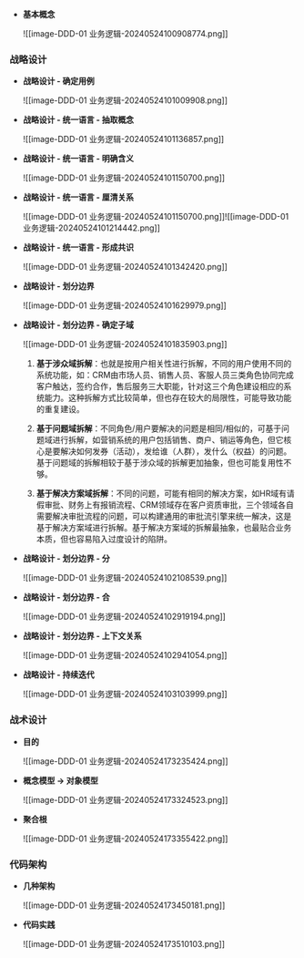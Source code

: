 
- **基本概念**

	![[image-DDD-01 业务逻辑-20240524100908774.png]]


### 战略设计

- **战略设计 - 确定用例**

	![[image-DDD-01 业务逻辑-20240524101009908.png]]


- **战略设计 - 统一语言 - 抽取概念**

	![[image-DDD-01 业务逻辑-20240524101136857.png]]

- **战略设计 - 统一语言 - 明确含义**

	![[image-DDD-01 业务逻辑-20240524101150700.png]]


- **战略设计 - 统一语言 - 厘清关系**

	![[image-DDD-01 业务逻辑-20240524101150700.png]]![[image-DDD-01 业务逻辑-20240524101214442.png]]


- **战略设计 - 统一语言 - 形成共识**

	![[image-DDD-01 业务逻辑-20240524101342420.png]]


- **战略设计 - 划分边界**

	![[image-DDD-01 业务逻辑-20240524101629979.png]]


- **战略设计 - 划分边界 - 确定子域**

	![[image-DDD-01 业务逻辑-20240524101835903.png]]

	1. **基于涉众域拆解**：也就是按用户相关性进行拆解，不同的用户使用不同的系统功能，如：CRM由市场人员、销售人员、客服人员三类角色协同完成客户触达，签约合作，售后服务三大职能，针对这三个角色建设相应的系统能力。这种拆解方式比较简单，但也存在较大的局限性，可能导致功能的重复建设。
	
	2. **基于问题域拆解**：不同角色/用户要解决的问题是相同/相似的，可基于问题域进行拆解，如营销系统的用户包括销售、商户、销运等角色，但它核心是要解决如何发券（活动），发给谁（人群），发什么（权益）的问题。基于问题域的拆解相较于基于涉众域的拆解更加抽象，但也可能复用性不够。
	
	3. **基于解决方案域拆解**：不同的问题，可能有相同的解决方案，如HR域有请假审批、财务上有报销流程、CRM领域存在客户资质审批，三个领域各自需要解决审批流程的问题，可以构建通用的审批流引擎来统一解决，这是基于解决方案域进行拆解。基于解决方案域的拆解最抽象，也最贴合业务本质，但也容易陷入过度设计的陷阱。


- **战略设计 - 划分边界 - 分**

	![[image-DDD-01 业务逻辑-20240524102108539.png]]


- **战略设计 - 划分边界 - 合**

	![[image-DDD-01 业务逻辑-20240524102919194.png]]


- **战略设计 - 划分边界 - 上下文关系**

	![[image-DDD-01 业务逻辑-20240524102941054.png]]


- **战略设计 - 持续迭代**

	![[image-DDD-01 业务逻辑-20240524103103999.png]]


### 战术设计

- **目的**

	![[image-DDD-01 业务逻辑-20240524173235424.png]]


- **概念模型 -> 对象模型**

	![[image-DDD-01 业务逻辑-20240524173324523.png]]


- **聚合根**

	![[image-DDD-01 业务逻辑-20240524173355422.png]]

 
### 代码架构

- **几种架构**

	![[image-DDD-01 业务逻辑-20240524173450181.png]]


- **代码实践**

	![[image-DDD-01 业务逻辑-20240524173510103.png]]




